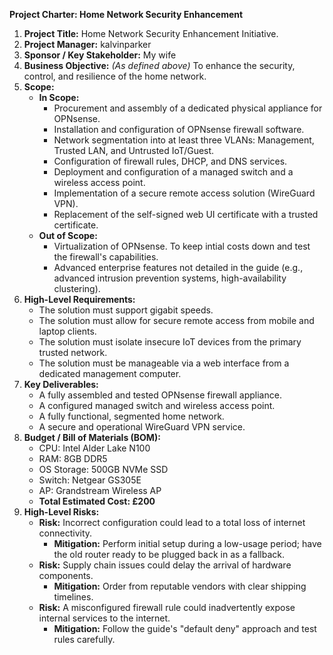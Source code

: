 **Project Charter: Home Network Security Enhancement**

1.  **Project Title:** Home Network Security Enhancement Initiative.
2.  **Project Manager:** kalvinparker
3.  **Sponsor / Key Stakeholder:** My wife
4.  **Business Objective:** *(As defined above)* To enhance the security, control, and resilience of the home network.
5.  **Scope:**
    *   **In Scope:**
        *   Procurement and assembly of a dedicated physical appliance for OPNsense.
        *   Installation and configuration of OPNsense firewall software.
        *   Network segmentation into at least three VLANs: Management, Trusted LAN, and Untrusted IoT/Guest.
        *   Configuration of firewall rules, DHCP, and DNS services.
        *   Deployment and configuration of a managed switch and a wireless access point.
        *   Implementation of a secure remote access solution (WireGuard VPN).
        *   Replacement of the self-signed web UI certificate with a trusted certificate.
    *   **Out of Scope:**
        *   Virtualization of OPNsense. To keep intial costs down and test the firewall's capabilities.
        *   Advanced enterprise features not detailed in the guide (e.g., advanced intrusion prevention systems, high-availability clustering).
6.  **High-Level Requirements:**
    *   The solution must support gigabit speeds.
    *   The solution must allow for secure remote access from mobile and laptop clients.
    *   The solution must isolate insecure IoT devices from the primary trusted network.
    *   The solution must be manageable via a web interface from a dedicated management computer.
7.  **Key Deliverables:**
    *   A fully assembled and tested OPNsense firewall appliance.
    *   A configured managed switch and wireless access point.
    *   A fully functional, segmented home network.
    *   A secure and operational WireGuard VPN service.
8.  **Budget / Bill of Materials (BOM):**
    *   CPU: Intel Alder Lake N100
    *   RAM: 8GB DDR5
    *   OS Storage: 500GB NVMe SSD
    *   Switch: Netgear GS305E
    *   AP: Grandstream Wireless AP
    *   **Total Estimated Cost: £200**
9.  **High-Level Risks:**
    *   **Risk:** Incorrect configuration could lead to a total loss of internet connectivity.
        *   **Mitigation:** Perform initial setup during a low-usage period; have the old router ready to be plugged back in as a fallback.
    *   **Risk:** Supply chain issues could delay the arrival of hardware components.
        *   **Mitigation:** Order from reputable vendors with clear shipping timelines.
    *   **Risk:** A misconfigured firewall rule could inadvertently expose internal services to the internet.
        *   **Mitigation:** Follow the guide's "default deny" approach and test rules carefully.
